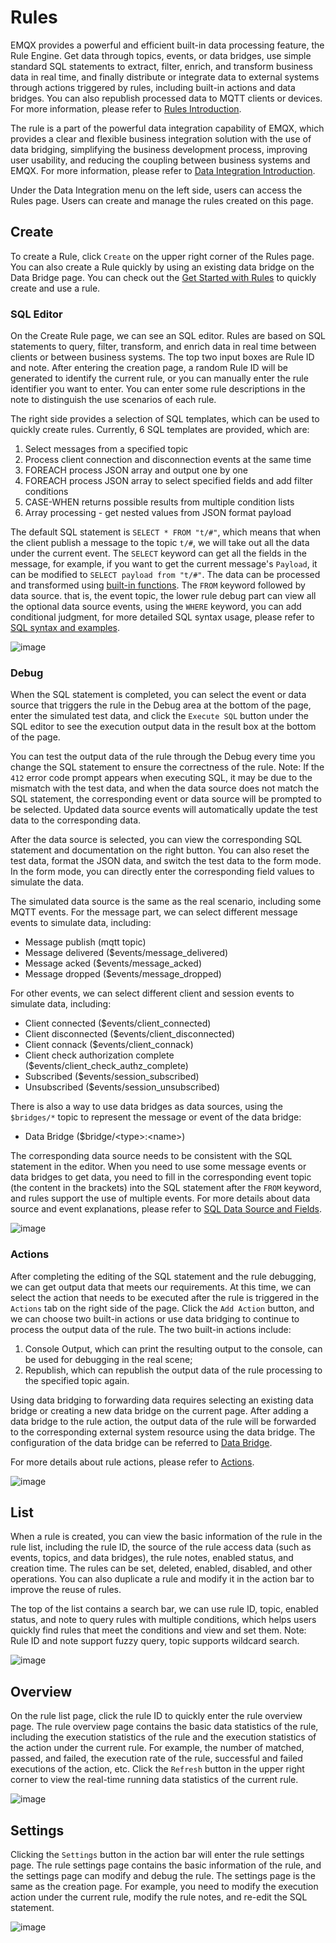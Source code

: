 # Rules

EMQX provides a powerful and efficient built-in data processing feature, the Rule Engine. Get data through topics, events, or data bridges, use simple standard SQL statements to extract, filter, enrich, and transform business data in real time, and finally distribute or integrate data to external systems through actions triggered by rules, including built-in actions and data bridges. You can also republish processed data to MQTT clients or devices. For more information, please refer to [Rules Introduction](../data-integration/rules.md).

The rule is a part of the powerful data integration capability of EMQX, which provides a clear and flexible business integration solution with the use of data bridging, simplifying the business development process, improving user usability, and reducing the coupling between business systems and EMQX. For more information, please refer to [Data Integration Introduction](../data-integration/introduction.md).

Under the Data Integration menu on the left side, users can access the Rules page. Users can create and manage the rules created on this page.

## Create

To create a Rule, click `Create` on the upper right corner of the Rules page. You can also create a Rule quickly by using an existing data bridge on the Data Bridge page. You can check out the [Get Started with Rules](../data-integration/rule-get-started.md) to quickly create and use a rule.

### SQL Editor

On the Create Rule page, we can see an SQL editor. Rules are based on SQL statements to query, filter, transform, and enrich data in real time between clients or between business systems. The top two input boxes are Rule ID and note. After entering the creation page, a random Rule ID will be generated to identify the current rule, or you can manually enter the rule identifier you want to enter. You can enter some rule descriptions in the note to distinguish the use scenarios of each rule.

The right side provides a selection of SQL templates, which can be used to quickly create rules. Currently, 6 SQL templates are provided, which are:

1. Select messages from a specified topic
2. Process client connection and disconnection events at the same time
3. FOREACH process JSON array and output one by one
4. FOREACH process JSON array to select specified fields and add filter conditions
5. CASE-WHEN returns possible results from multiple condition lists
6. Array processing - get nested values from JSON format payload

The default SQL statement is `SELECT * FROM "t/#"`, which means that when the client publish a message to the topic `t/#`, we will take out all the data under the current event. The `SELECT` keyword can get all the fields in the message, for example, if you want to get the current message's `Payload`, it can be modified to `SELECT payload from "t/#"`. The data can be processed and transformed using [built-in functions](../data-integration/rule-sql-builtin-functions.md). The `FROM` keyword followed by data source. that is, the event topic, the lower rule debug part can view all the optional data source events, using the `WHERE` keyword, you can add conditional judgment, for more detailed SQL syntax usage, please refer to [SQL syntax and examples](../data-integration/rule-sql-grammar-and-examples.md).

![image](./assets/rule-sql.png)

### Debug

When the SQL statement is completed, you can select the event or data source that triggers the rule in the Debug area at the bottom of the page, enter the simulated test data, and click the `Execute SQL` button under the SQL editor to see the execution output data in the result box at the bottom of the page.

You can test the output data of the rule through the Debug every time you change the SQL statement to ensure the correctness of the rule. Note: If the `412` error code prompt appears when executing SQL, it may be due to the mismatch with the test data, and when the data source does not match the SQL statement, the corresponding event or data source will be prompted to be selected. Updated data source events will automatically update the test data to the corresponding data.

After the data source is selected, you can view the corresponding SQL statement and documentation on the right button. You can also reset the test data, format the JSON data, and switch the test data to the form mode. In the form mode, you can directly enter the corresponding field values to simulate the data.

The simulated data source is the same as the real scenario, including some MQTT events. For the message part, we can select different message events to simulate data, including:

- Message publish (mqtt topic)
- Message delivered ($events/message_delivered)
- Message acked ($events/message_acked)
- Message dropped ($events/message_dropped)

For other events, we can select different client and session events to simulate data, including:

- Client connected ($events/client_connected)
- Client disconnected ($events/client_disconnected)
- Client connack ($events/client_connack)
- Client check authorization complete ($events/client_check_authz_complete)
- Subscribed ($events/session_subscribed)
- Unsubscribed ($events/session_unsubscribed)

There is also a way to use data bridges as data sources, using the `$bridges/*` topic to represent the message or event of the data bridge:

- Data Bridge ($bridge/\<type>:\<name>)

The corresponding data source needs to be consistent with the SQL statement in the editor. When you need to use some message events or data bridges to get data, you need to fill in the corresponding event topic (the content in the brackets) into the SQL statement after the `FROM` keyword, and rules support the use of multiple events. For more details about data source and event explanations, please refer to [SQL Data Source and Fields](../data-integration/rule-sql-events-and-fields.md).

![image](./assets/rule-test.png)

### Actions

After completing the editing of the SQL statement and the rule debugging, we can get output data that meets our requirements. At this time, we can select the action that needs to be executed after the rule is triggered in the `Actions` tab on the right side of the page. Click the `Add Action` button, and we can choose two built-in actions or use data bridging to continue to process the output data of the rule. The two built-in actions include:

1. Console Output, which can print the resulting output to the console, can be used for debugging in the real scene;
2. Republish, which can republish the output data of the rule processing to the specified topic again.

Using data bridging to forwarding data requires selecting an existing data bridge or creating a new data bridge on the current page. After adding a data bridge to the rule action, the output data of the rule will be forwarded to the corresponding external system resource using the data bridge. The configuration of the data bridge can be referred to [Data Bridge](./bridge.md).

For more details about rule actions, please refer to [Actions](../data-integration/rule-actions.md).

![image](./assets/rule-create.png)

## List

When a rule is created, you can view the basic information of the rule in the rule list, including the rule ID, the source of the rule access data (such as events, topics, and data bridges), the rule notes, enabled status, and creation time. The rules can be set, deleted, enabled, disabled, and other operations. You can also duplicate a rule and modify it in the action bar to improve the reuse of rules.

The top of the list contains a search bar, we can use rule ID, topic, enabled status, and note to query rules with multiple conditions, which helps users quickly find rules that meet the conditions and view and set them. Note: Rule ID and note support fuzzy query, topic supports wildcard search.

![image](./assets/rule-list.png)

## Overview

On the rule list page, click the rule ID to quickly enter the rule overview page. The rule overview page contains the basic data statistics of the rule, including the execution statistics of the rule and the execution statistics of the action under the current rule. For example, the number of matched, passed, and failed, the execution rate of the rule, successful and failed executions of the action, etc. Click the `Refresh` button in the upper right corner to view the real-time running data statistics of the current rule.

![image](./assets/rule-overview.png)

## Settings

Clicking the `Settings` button in the action bar will enter the rule settings page. The rule settings page contains the basic information of the rule, and the settings page can modify and debug the rule. The settings page is the same as the creation page. For example, you need to modify the execution action under the current rule, modify the rule notes, and re-edit the SQL statement.

![image](./assets/rule-settings.png)
